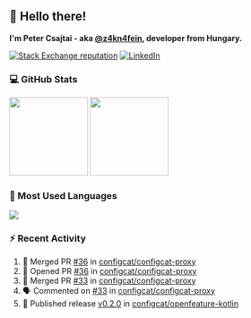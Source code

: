 ## 👋 Hello there!

**I'm Peter Csajtai - aka [@z4kn4fein](https://github.com/z4kn4fein), developer from Hungary.**

[![Stack Exchange reputation](https://img.shields.io/stackexchange/stackoverflow/r/8700582?color=orange&label=reputation&logo=stackoverflow&style=for-the-badge)](https://stackoverflow.com/users/8700582)
[![LinkedIn](https://img.shields.io/badge/linkedin-%230077B5.svg?style=for-the-badge&logo=linkedin&logoColor=white)](https://www.linkedin.com/in/csajtai-p%C3%A9ter-45395341/)

### 💻 GitHub Stats

<div>
  <img height="140px" src="https://github-readme-stats-pcsajtai.vercel.app/api?username=z4kn4fein&show_icons=true&hide_border=true&count_private=true&custom_title=Stats&theme=dracula&line_height=24&hide_title=true">
  <img height="140px" src="https://streak-stats.demolab.com?user=z4kn4fein&theme=dracula&hide_border=true">
  
</div>

### :toolbox: Most Used Languages

<img src="https://github-readme-stats-pcsajtai.vercel.app/api/top-langs/?username=z4kn4fein&theme=dracula&hide_border=true&layout=compact&langs_count=8&hide_title=true">

### :zap: Recent Activity

<!--START_SECTION:activity-->
1. 🎉 Merged PR [#36](https://github.com/configcat/configcat-proxy/pull/36) in [configcat/configcat-proxy](https://github.com/configcat/configcat-proxy)
2. 💪 Opened PR [#36](https://github.com/configcat/configcat-proxy/pull/36) in [configcat/configcat-proxy](https://github.com/configcat/configcat-proxy)
3. 🎉 Merged PR [#33](https://github.com/configcat/configcat-proxy/pull/33) in [configcat/configcat-proxy](https://github.com/configcat/configcat-proxy)
4. 🗣 Commented on [#33](https://github.com/configcat/configcat-proxy/pull/33#issuecomment-3257645876) in [configcat/configcat-proxy](https://github.com/configcat/configcat-proxy)
5. 🚀 Published release [v0.2.0](https://github.com/configcat/openfeature-kotlin/releases/tag/0.2.0) in [configcat/openfeature-kotlin](https://github.com/configcat/openfeature-kotlin)
<!--END_SECTION:activity-->

